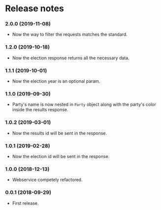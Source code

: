 # Release notes

### 2.0.0 (2019-11-08)
* Now the way to filter the requests matches the standard.

### 1.2.0 (2019-10-18)
* Now the election response returns all the necessary data.

### 1.1.1 (2019-10-01)
* Now the election year is an optional param.

### 1.1.0 (2019-09-30)
* Party's name is now nested in `Party` object along with the party's color inside the results response.

### 1.0.2 (2019-03-01)
* Now the results id will be sent in the response.

### 1.0.1 (2019-02-28)
* Now the election id will be sent in the response.

### 1.0.0 (2018-12-13)
* Webservice competely refactored.

### 0.0.1 (2018-09-29)
* First release.
